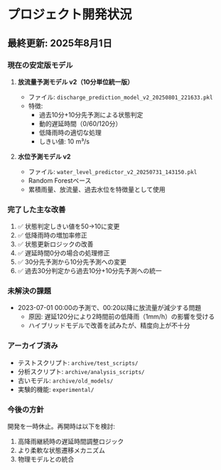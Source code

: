 # プロジェクト開発状況

## 最終更新: 2025年8月1日

### 現在の安定版モデル
1. **放流量予測モデル v2（10分単位統一版）**
   - ファイル: `discharge_prediction_model_v2_20250801_221633.pkl`
   - 特徴:
     - 過去10分+10分先予測による状態判定
     - 動的遅延時間（0/60/120分）
     - 低降雨時の適切な処理
     - しきい値: 10 m³/s

2. **水位予測モデル v2**
   - ファイル: `water_level_predictor_v2_20250731_143150.pkl`
   - Random Forestベース
   - 累積雨量、放流量、過去水位を特徴量として使用

### 完了した主な改善
1. ✅ 状態判定しきい値を50→10に変更
2. ✅ 低降雨時の増加率修正
3. ✅ 状態更新ロジックの改善
4. ✅ 遅延時間0分の場合の処理修正
5. ✅ 30分先予測から10分先予測への変更
6. ✅ 過去30分判定から過去10分+10分先予測への統一

### 未解決の課題
- 2023-07-01 00:00の予測で、00:20以降に放流量が減少する問題
  - 原因: 遅延120分により2時間前の低降雨（1mm/h）の影響を受ける
  - ハイブリッドモデルで改善を試みたが、精度向上が不十分

### アーカイブ済み
- テストスクリプト: `archive/test_scripts/`
- 分析スクリプト: `archive/analysis_scripts/`
- 古いモデル: `archive/old_models/`
- 実験的機能: `experimental/`

### 今後の方針
開発を一時休止。再開時は以下を検討:
1. 高降雨継続時の遅延時間調整ロジック
2. より柔軟な状態遷移メカニズム
3. 物理モデルとの統合